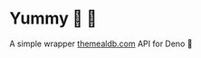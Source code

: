# Yummy :shallow_pan_of_food: :pizza:

A simple wrapper [themealdb.com](https://themealdb.com) API for Deno 🦕
